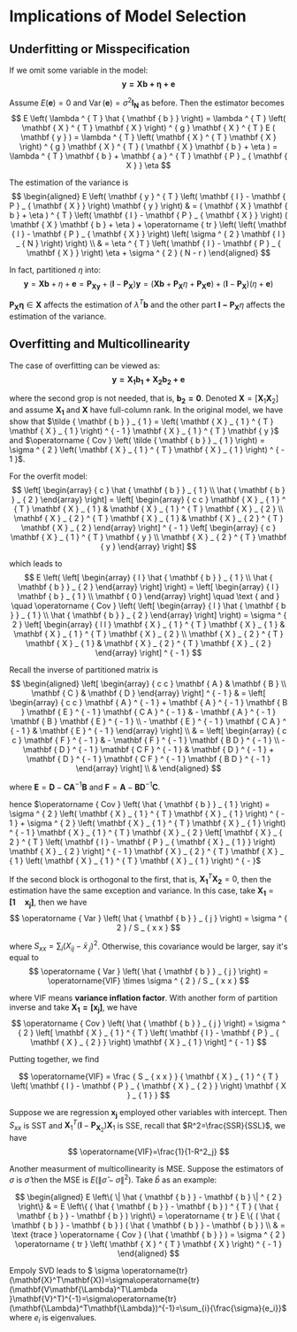 # Implications of Model Selection

## Underfitting or Misspecification

If we omit some variable in the model:$$ \mathbf{y=Xb+\eta+e} $$

Assume $E(\mathbf{e})=0$ and $\operatorname{Var}(\mathbf{e})=\sigma^2\mathbf{I_N}$ as before. Then the estimator becomes$$ E \left( \lambda ^ { T } \hat { \mathbf { b } } \right) = \lambda ^ { T } \left( \mathbf { X } ^ { T } \mathbf { X } \right) ^ { g } \mathbf { X } ^ { T } E ( \mathbf { y } ) = \lambda ^ { T } \left( \mathbf { X } ^ { T } \mathbf { X } \right) ^ { g } \mathbf { X } ^ { T } ( \mathbf { X } \mathbf { b } + \eta ) = \lambda ^ { T } \mathbf { b } + \mathbf { a } ^ { T } \mathbf { P } _ { \mathbf { X } } \eta $$

The estimation of the variance is $$ \begin{aligned} E \left( \mathbf { y } ^ { T } \left( \mathbf { I } - \mathbf { P } _ { \mathbf { X } } \right) \mathbf { y } \right) & = ( \mathbf { X } \mathbf { b } + \eta ) ^ { T } \left( \mathbf { I } - \mathbf { P } _ { \mathbf { X } } \right) ( \mathbf { X } \mathbf { b } + \eta ) + \operatorname { tr } \left( \left( \mathbf { I } - \mathbf { P } _ { \mathbf { X } } \right) \left( \sigma ^ { 2 } \mathbf { I } _ { N } \right) \right) \\ & = \eta ^ { T } \left( \mathbf { I } - \mathbf { P } _ { \mathbf { X } } \right) \eta + \sigma ^ { 2 } ( N - r ) \end{aligned} $$

In fact, partitioned $\eta$ into:$$ \mathbf { y } = \mathbf { X } \mathbf { b } + \eta + \mathbf { e } = \mathbf { P } _ { \mathbf { X } \mathbf { y } } + \left( \mathbf { I } - \mathbf { P } _ { \mathbf { X } } \right) \mathbf { y } = \left( \mathbf { X } \mathbf { b } + \mathbf { P } _ { \mathbf { X } } \eta + \mathbf { P } _ { \mathbf { X } } \mathbf { e } \right) + \left( \mathbf { I } - \mathbf { P } _ { \mathbf { X } } \right) ( \eta + \mathbf { e } ) $$

$\mathbf{P_X\eta}\in\mathcal{\mathbf{X}}$ affects the estimation of $\lambda^T\mathbf{b}$ and the other part $\mathbf{I-P_X}\eta$ affects the estimation of the variance.

## Overfitting and Multicollinearity

The case of overfitting can be viewed as: $$ \mathbf{y=X_1b_1+X_2b_2+e} $$

where the second grop is not needed, that is, $\mathbf{b_2=0}$. Denoted $\mathbf { X } = \left[ \mathbf { X } _ { 1 } \mathbf { X } _ { 2 } \right]$ and assume $\mathbf{X_1}$ and $\mathbf{X}$ have full-column rank. 
In the original model, we have show that $\tilde { \mathbf { b } } _ { 1 } = \left( \mathbf { X } _ { 1 } ^ { T } \mathbf { X } _ { 1 } \right) ^ { - 1 } \mathbf { X } _ { 1 } ^ { T } \mathbf { y }$ and $\operatorname { Cov } \left( \tilde { \mathbf { b } } _ { 1 } \right) = \sigma ^ { 2 } \left( \mathbf { X } _ { 1 } ^ { T } \mathbf { X } _ { 1 } \right) ^ { - 1 }$.

For the overfit model:$$ \left[ \begin{array} { c } \hat { \mathbf { b } } _ { 1 } \\ \hat { \mathbf { b } } _ { 2 } \end{array} \right] = \left[ \begin{array} { c c } \mathbf { X } _ { 1 } ^ { T } \mathbf { X } _ { 1 } & \mathbf { X } _ { 1 } ^ { T } \mathbf { X } _ { 2 } \\ \mathbf { X } _ { 2 } ^ { T } \mathbf { X } _ { 1 } & \mathbf { X } _ { 2 } ^ { T } \mathbf { X } _ { 2 } \end{array} \right] ^ { - 1 } \left[ \begin{array} { c } \mathbf { X } _ { 1 } ^ { T } \mathbf { y } \\ \mathbf { X } _ { 2 } ^ { T } \mathbf { y } \end{array} \right] $$

which leads to $$ E \left( \left[ \begin{array} { l } \hat { \mathbf { b } } _ { 1 } \\ \hat { \mathbf { b } } _ { 2 } \end{array} \right] \right) = \left[ \begin{array} { l } \mathbf { b } _ { 1 } \\ \mathbf { 0 } \end{array} \right] \quad \text { and } \quad \operatorname { Cov } \left( \left[ \begin{array} { l } \hat { \mathbf { b } } _ { 1 } \\ \hat { \mathbf { b } } _ { 2 } \end{array} \right] \right) = \sigma ^ { 2 } \left[ \begin{array} { l l } \mathbf { X } _ { 1 } ^ { T } \mathbf { X } _ { 1 } & \mathbf { X } _ { 1 } ^ { T } \mathbf { X } _ { 2 } \\ \mathbf { X } _ { 2 } ^ { T } \mathbf { X } _ { 1 } & \mathbf { X } _ { 2 } ^ { T } \mathbf { X } _ { 2 } \end{array} \right] ^ { - 1 } $$

Recall the inverse of partitioned matrix is $$ \begin{aligned} \left[ \begin{array} { c c } \mathbf { A } & \mathbf { B } \\ \mathbf { C } & \mathbf { D } \end{array} \right] ^ { - 1 } & = \left[ \begin{array} { c c } \mathbf { A } ^ { - 1 } + \mathbf { A } ^ { - 1 } \mathbf { B } \mathbf { E } ^ { - 1 } \mathbf { C A } ^ { - 1 } & - \mathbf { A } ^ { - 1 } \mathbf { B } \mathbf { E } ^ { - 1 } \\ - \mathbf { E } ^ { - 1 } \mathbf { C A } ^ { - 1 } & \mathbf { E } ^ { - 1 } \end{array} \right] \\ & = \left[ \begin{array} { c c } \mathbf { F } ^ { - 1 } & - \mathbf { F } ^ { - 1 } \mathbf { B D } ^ { - 1 } \\ - \mathbf { D } ^ { - 1 } \mathbf { C F } ^ { - 1 } & \mathbf { D } ^ { - 1 } + \mathbf { D } ^ { - 1 } \mathbf { C F } ^ { - 1 } \mathbf { B D } ^ { - 1 } \end{array} \right] \\ & \end{aligned} $$

where $\mathbf { E } = \mathbf { D } - \mathbf { C A } ^ { - 1 } \mathbf { B }$ and $\mathbf { F } = \mathbf { A } - \mathbf { B } \mathbf { D } ^ { - 1 } \mathbf { C }$.

hence $\operatorname { Cov } \left( \hat { \mathbf { b } } _ { 1 } \right) = \sigma ^ { 2 } \left( \mathbf { X } _ { 1 } ^ { T } \mathbf { X } _ { 1 } \right) ^ { - 1 } + \sigma ^ { 2 } \left( \mathbf { X } _ { 1 } ^ { T } \mathbf { X } _ { 1 } \right) ^ { - 1 } \mathbf { X } _ { 1 } ^ { T } \mathbf { X } _ { 2 } \left[ \mathbf { X } _ { 2 } ^ { T } \left( \mathbf { I } - \mathbf { P } _ { \mathbf { X } _ { 1 } } \right) \mathbf { X } _ { 2 } \right] ^ { - 1 } \mathbf { X } _ { 2 } ^ { T } \mathbf { X } _ { 1 } \left( \mathbf { X } _ { 1 } ^ { T } \mathbf { X } _ { 1 } \right) ^ { - }$

If the second block is orthogonal to the first, that is, $\mathbf{X_1}^T\mathbf{X_2}=0$, then the estimation have the same exception and variance. In this case, take $\mathbf{X_1}=\mathbf{[1\quad x_j]}$, then we have $$ \operatorname { Var } \left( \hat { \mathbf { b } } _ { j } \right) = \sigma ^ { 2 } / S _ { x x } $$

where $S _ { x x } = \sum _ { i } \left( X _ { i j } - \bar { x } _ { . j } \right) ^ { 2 }$. Otherwise, this covariance would be larger, say it's equal to $$ \operatorname { Var } \left( \hat { \mathbf { b } } _ { j } \right) = \operatorname{VIF} \times \sigma ^ { 2 } / S _ { x x } $$

where VIF means **variance inflation factor**. With another form of partition inverse and take $\mathbf{X_1=[x_j]}$, we have $$ \operatorname { Cov } \left( \hat { \mathbf { b } } _ { j } \right) = \sigma ^ { 2 } \left[ \mathbf { X } _ { 1 } ^ { T } \left( \mathbf { I } - \mathbf { P } _ { \mathbf { X } _ { 2 } } \right) \mathbf { X } _ { 1 } \right] ^ { - 1 } $$

Putting together, we find

$$ \operatorname{VIF} = \frac { S _ { x x } } { \mathbf { X } _ { 1 } ^ { T } \left( \mathbf { I } - \mathbf { P } _ { \mathbf { X } _ { 2 } } \right) \mathbf { X } _ { 1 } } $$

Suppose we are regression $\mathbf{x_j}$ employed other variables with intercept. Then $S_{xx}$ is SST and $\mathbf { X } _ { 1 } ^ { T } \left( \mathbf { I } - \mathbf { P } _ { \mathbf { X } _ { 2 } } \right) \mathbf { X } _ { 1 }$ is SSE, recall that $R^2=\frac{SSR}{SSL}$, we have $$ \operatorname{VIF}=\frac{1}{1-R^2_j} $$

Another measurment of multicollinearity is MSE. Suppose the estimators of $\sigma$ is $\hat{\sigma}$ then the MSE is $E(\|\hat{\sigma}-\sigma\|^2)$. Take $\hat{b}$ as an example:

$$ \begin{aligned} E \left\{ \| \hat { \mathbf { b } } - \mathbf { b } \| ^ { 2 } \right\} & = E \left\{ ( \hat { \mathbf { b } } - \mathbf { b } ) ^ { T } ( \hat { \mathbf { b } } - \mathbf { b } ) \right\} = \operatorname { tr } E \{ ( \hat { \mathbf { b } } - \mathbf { b } ) ( \hat { \mathbf { b } } - \mathbf { b } ) \\ & = \text {trace } \operatorname { Cov } ( \hat { \mathbf { b } } ) = \sigma ^ { 2 } \operatorname { tr } \left( \mathbf { X } ^ { T } \mathbf { X } \right) ^ { - 1 } \end{aligned} $$

Empoly SVD leads to $ \sigma \operatorname{tr}(\mathbf{X}^T\mathbf{X})=\sigma\operatorname{tr}(\mathbf{V\mathbf{\Lambda}^T\Lambda }\mathbf{V}^T)^{-1}=\sigma\operatorname{tr}(\mathbf{\Lambda}^T\mathbf{\Lambda})^{-1}=\sum_{i}{\frac{\sigma}{e_i}}$ where $e_i$ is eigenvalues.